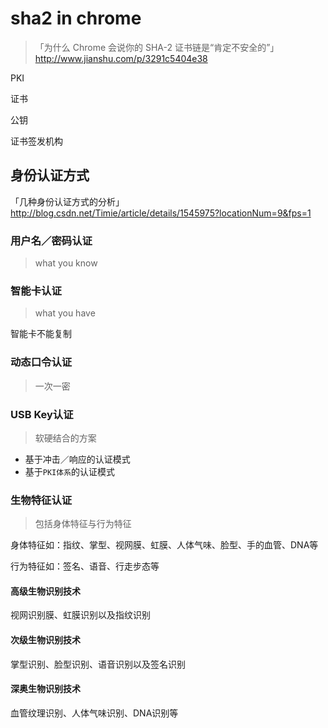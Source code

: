 # sha2 in chrome

> 「为什么 Chrome 会说你的 SHA-2 证书链是“肯定不安全的”」 <http://www.jianshu.com/p/3291c5404e38>

PKI

证书

公钥

证书签发机构

## 身份认证方式

「几种身份认证方式的分析」
<http://blog.csdn.net/Timie/article/details/1545975?locationNum=9&fps=1>

### 用户名／密码认证
> what you know

### 智能卡认证
> what you have

智能卡不能复制

### 动态口令认证
> 一次一密

### USB Key认证
> 软硬结合的方案

* 基于冲击／响应的认证模式
* 基于`PKI体系`的认证模式

### 生物特征认证
> 包括身体特征与行为特征

身体特征如：指纹、掌型、视网膜、虹膜、人体气味、脸型、手的血管、DNA等

行为特征如：签名、语音、行走步态等

#### 高级生物识别技术
视网识别膜、虹膜识别以及指纹识别

#### 次级生物识别技术
掌型识别、脸型识别、语音识别以及签名识别

#### 深奥生物识别技术
血管纹理识别、人体气味识别、DNA识别等








